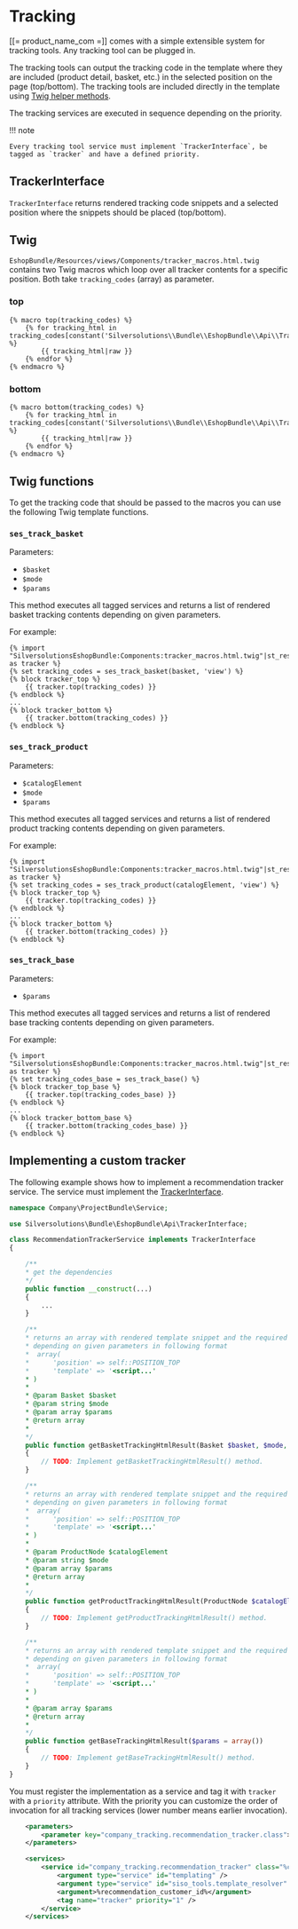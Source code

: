 # Tracking

[[= product_name_com =]] comes with a simple extensible system for tracking tools. Any tracking tool can be plugged in.

The tracking tools can output the tracking code in the template where they are included (product detail, basket, etc.)
in the selected position on the page (top/bottom).
The tracking tools are included directly in the template using [Twig helper methods](#twig).

The tracking services are executed in sequence depending on the priority.

!!! note

    Every tracking tool service must implement `TrackerInterface`, be tagged as `tracker` and have a defined priority.

## TrackerInterface

`TrackerInterface` returns rendered tracking code snippets and a selected position where the snippets should be placed (top/bottom).

## Twig

`EshopBundle/Resources/views/Components/tracker_macros.html.twig` contains two Twig macros which loop over all tracker contents for a specific position.
Both take `tracking_codes` (array) as parameter.

### top

``` html+twig
{% macro top(tracking_codes) %}
    {% for tracking_html in tracking_codes[constant('Silversolutions\\Bundle\\EshopBundle\\Api\\TrackerInterface::POSITION_TOP')] %}
        {{ tracking_html|raw }}
    {% endfor %}
{% endmacro %}
```

### bottom

``` html+twig
{% macro bottom(tracking_codes) %}
    {% for tracking_html in tracking_codes[constant('Silversolutions\\Bundle\\EshopBundle\\Api\\TrackerInterface::POSITION_BOTTOM')] %}
        {{ tracking_html|raw }}
    {% endfor %}
{% endmacro %}
```

## Twig functions

To get the tracking code that should be passed to the macros you can use the following Twig template functions.

### `ses_track_basket`

Parameters:

- `$basket`
- `$mode`
- `$params`

This method executes all tagged services and returns a list of rendered basket tracking contents depending on given parameters.

For example:

``` html+twig
{% import "SilversolutionsEshopBundle:Components:tracker_macros.html.twig"|st_resolve_template as tracker %}
{% set tracking_codes = ses_track_basket(basket, 'view') %}
{% block tracker_top %}
    {{ tracker.top(tracking_codes) }}
{% endblock %}
...
{% block tracker_bottom %}
    {{ tracker.bottom(tracking_codes) }}
{% endblock %}
```

### `ses_track_product`

Parameters:

- `$catalogElement`
- `$mode`
- `$params`

This method executes all tagged services and returns a list of rendered product tracking contents depending on given parameters.

For example:

``` html+twig
{% import "SilversolutionsEshopBundle:Components:tracker_macros.html.twig"|st_resolve_template as tracker %}
{% set tracking_codes = ses_track_product(catalogElement, 'view') %}
{% block tracker_top %}
    {{ tracker.top(tracking_codes) }}
{% endblock %}
...
{% block tracker_bottom %}
    {{ tracker.bottom(tracking_codes) }}
{% endblock %}
```

### `ses_track_base`

Parameters:

- `$params`

This method executes all tagged services and returns a list of rendered base tracking contents depending on given parameters.

For example:

``` html+twig
{% import "SilversolutionsEshopBundle:Components:tracker_macros.html.twig"|st_resolve_template as tracker %}
{% set tracking_codes_base = ses_track_base() %}
{% block tracker_top_base %}
    {{ tracker.top(tracking_codes_base) }}
{% endblock %}
...
{% block tracker_bottom_base %}
    {{ tracker.bottom(tracking_codes_base) }}
{% endblock %} 
```

## Implementing a custom tracker

The following example shows how to implement a recommendation tracker service.
The service must implement the [TrackerInterface](#tracker-interface).

``` php
namespace Company\ProjectBundle\Service;

use Silversolutions\Bundle\EshopBundle\Api\TrackerInterface;

class RecommendationTrackerService implements TrackerInterface
{

    /**
    * get the dependencies
    */
    public function __construct(...)
    {
        ...
    }

    /**
    * returns an array with rendered template snippet and the required position
    * depending on given parameters in following format
    *  array(
    *      'position' => self::POSITION_TOP
    *      'template' => '<script...'
    * )
    *   
    * @param Basket $basket
    * @param string $mode
    * @param array $params
    * @return array
    *
    */
    public function getBasketTrackingHtmlResult(Basket $basket, $mode, $params = array())
    {
        // TODO: Implement getBasketTrackingHtmlResult() method.
    }

    /**
    * returns an array with rendered template snippet and the required position
    * depending on given parameters in following format
    *  array(
    *      'position' => self::POSITION_TOP
    *      'template' => '<script...'
    * )
    *
    * @param ProductNode $catalogElement
    * @param string $mode
    * @param array $params
    * @return array
    *
    */
    public function getProductTrackingHtmlResult(ProductNode $catalogElement, $mode, $params = array())
    {
        // TODO: Implement getProductTrackingHtmlResult() method.
    }

    /**
    * returns an array with rendered template snippet and the required position
    * depending on given parameters in following format
    *  array(
    *      'position' => self::POSITION_TOP
    *      'template' => '<script...'
    * )
    *
    * @param array $params
    * @return array
    *
    */
    public function getBaseTrackingHtmlResult($params = array())
    {
        // TODO: Implement getBaseTrackingHtmlResult() method.
    }
}
```

You must register the implementation as a service and tag it with `tracker` with a `priority` attribute.
With the priority you can customize the order of invocation for all tracking services (lower number means earlier invocation).

``` xml
    <parameters>
        <parameter key="company_tracking.recommendation_tracker.class">Company\ProjectBundle\Service\RecommendationTrackerService</parameter>
    </parameters>

    <services>
        <service id="company_tracking.recommendation_tracker" class="%company_tracking.recommendation_tracker.class%">
            <argument type="service" id="templating" />
            <argument type="service" id="siso_tools.template_resolver" />
            <argument>%recommendation_customer_id%</argument>            
            <tag name="tracker" priority="1" />
        </service>
    </services>
```
